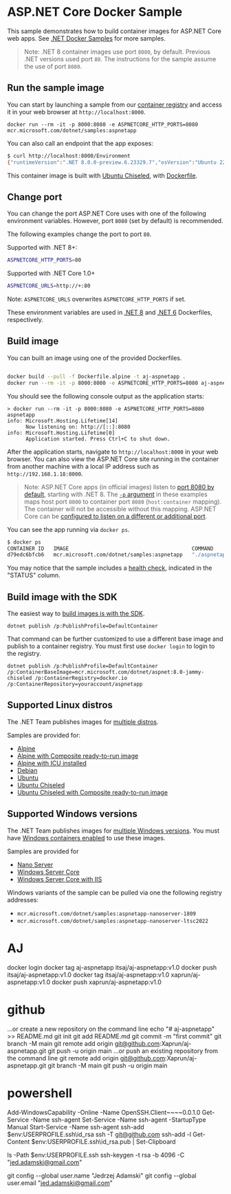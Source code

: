 # ASP.NET Core Docker Sample

This sample demonstrates how to build container images for ASP.NET Core web apps. See [.NET Docker Samples](../README.md) for more samples.

> Note: .NET 8 container images use port `8080`, by default. Previous .NET versions used port `80`. The instructions for the sample assume the use of port `8080`.

## Run the sample image

You can start by launching a sample from our [container registry](https://mcr.microsoft.com/) and access it in your web browser at `http://localhost:8000`.

```console
docker run --rm -it -p 8000:8080 -e ASPNETCORE_HTTP_PORTS=8080 mcr.microsoft.com/dotnet/samples:aspnetapp
```

You can also call an endpoint that the app exposes:

```bash
$ curl http://localhost:8000/Environment
{"runtimeVersion":".NET 8.0.0-preview.6.23329.7","osVersion":"Ubuntu 22.04.2 LTS","osArchitecture":"Arm64","user":"app","processorCount":4,"totalAvailableMemoryBytes":4124442624,"memoryLimit":0,"memoryUsage":31518720,"hostName":"78e2b2cfc0e8"}
```

This container image is built with [Ubuntu Chiseled](https://devblogs.microsoft.com/dotnet/dotnet-6-is-now-in-ubuntu-2204/#net-in-chiseled-ubuntu-containers), with [Dockerfile](Dockerfile.chiseled-composite).

## Change port

You can change the port ASP.NET Core uses with one of the following environment variables. However, port `8080` (set by default) is recommended.

The following examples change the port to port `80`.

Supported with .NET 8+:

```bash
ASPNETCORE_HTTP_PORTS=80
```

Supported with .NET Core 1.0+

```bash
ASPNETCORE_URLS=http://+:80 
```

Note: `ASPNETCORE_URLS` overwrites `ASPNETCORE_HTTP_PORTS` if set.

These environment variables are used in [.NET 8](https://github.com/dotnet/dotnet-docker/blob/6da64f31944bb16ecde5495b6a53fc170fbe100d/src/runtime-deps/8.0/bookworm-slim/amd64/Dockerfile#L7C5-L7C31) and [.NET 6](https://github.com/dotnet/dotnet-docker/blob/6da64f31944bb16ecde5495b6a53fc170fbe100d/src/runtime-deps/6.0/bookworm-slim/amd64/Dockerfile#L5) Dockerfiles, respectively.

## Build image

You can built an image using one of the provided Dockerfiles.

```bash

docker build --pull -f Dockerfile.alpine -t aj-aspnetapp . 
docker run --rm -it -p 8000:8080 -e ASPNETCORE_HTTP_PORTS=8080 aj-aspnetapp
```

You should see the following console output as the application starts:

```console
> docker run --rm -it -p 8000:8080 -e ASPNETCORE_HTTP_PORTS=8080 aspnetapp
info: Microsoft.Hosting.Lifetime[14]
      Now listening on: http://[::]:8080
info: Microsoft.Hosting.Lifetime[0]
      Application started. Press Ctrl+C to shut down.
```

After the application starts, navigate to `http://localhost:8000` in your web browser. You can also view the ASP.NET Core site running in the container from another machine with a local IP address such as `http://192.168.1.18:8000`.

> Note: ASP.NET Core apps (in official images) listen to [port 8080 by default](https://github.com/dotnet/dotnet-docker/blob/6da64f31944bb16ecde5495b6a53fc170fbe100d/src/runtime-deps/8.0/bookworm-slim/amd64/Dockerfile#L7), starting with .NET 8. The [`-p` argument](https://docs.docker.com/engine/reference/commandline/run/#publish) in these examples maps host port `8000` to container port `8080` (`host:container` mapping). The container will not be accessible without this mapping. ASP.NET Core can be [configured to listen on a different or additional port](https://learn.microsoft.com/aspnet/core/fundamentals/servers/kestrel/endpoints).

You can see the app running via `docker ps`.

```bash
$ docker ps
CONTAINER ID   IMAGE                                        COMMAND         CREATED          STATUS                    PORTS                  NAMES
d79edc6bfcb6   mcr.microsoft.com/dotnet/samples:aspnetapp   "./aspnetapp"   35 seconds ago   Up 34 seconds (healthy)   0.0.0.0:8080->8080/tcp   nice_curran
```

You may notice that the sample includes a [health check](../enable-healthchecks.md), indicated in the "STATUS" column.

## Build image with the SDK

The easiest way to [build images is with the SDK](https://github.com/dotnet/sdk-container-builds). 

```console
dotnet publish /p:PublishProfile=DefaultContainer
```

That command can be further customized to use a different base image and publish to a container registry. You must first use `docker login` to login to the registry.

```console
dotnet publish /p:PublishProfile=DefaultContainer /p:ContainerBaseImage=mcr.microsoft.com/dotnet/aspnet:8.0-jammy-chiseled /p:ContainerRegistry=docker.io /p:ContainerRepository=youraccount/aspnetapp
```

## Supported Linux distros

The .NET Team publishes images for [multiple distros](../../documentation/supported-platforms.md).

Samples are provided for:

- [Alpine](Dockerfile.alpine)
- [Alpine with Composite ready-to-run image](Dockerfile.alpine-composite)
- [Alpine with ICU installed](Dockerfile.alpine-icu)
- [Debian](Dockerfile.debian)
- [Ubuntu](Dockerfile.ubuntu)
- [Ubuntu Chiseled](Dockerfile.chiseled)
- [Ubuntu Chiseled with Composite ready-to-run image](Dockerfile.chiseled-composite)

## Supported Windows versions

The .NET Team publishes images for [multiple Windows versions](../../documentation/supported-platforms.md). You must have [Windows containers enabled](https://docs.docker.com/docker-for-windows/#switch-between-windows-and-linux-containers) to use these images.

Samples are provided for

- [Nano Server](Dockerfile.nanoserver)
- [Windows Server Core](Dockerfile.windowsservercore)
- [Windows Server Core with IIS](Dockerfile.windowsservercore-iis)

Windows variants of the sample can be pulled via one the following registry addresses:

- `mcr.microsoft.com/dotnet/samples:aspnetapp-nanoserver-1809`
- `mcr.microsoft.com/dotnet/samples:aspnetapp-nanoserver-ltsc2022`

# AJ
docker login
docker tag aj-aspnetapp itsaj/aj-aspnetapp:v1.0
docker push itsaj/aj-aspnetapp:v1.0
docker tag itsaj/aj-aspnetapp:v1.0 xaprun/aj-aspnetapp:v1.0
docker push xaprun/aj-aspnetapp:v1.0

# github
…or create a new repository on the command line
echo "# aj-aspnetapp" >> README.md
git init
git add README.md
git commit -m "first commit"
git branch -M main
git remote add origin git@github.com:Xaprun/aj-aspnetapp.git
git push -u origin main
…or push an existing repository from the command line
git remote add origin git@github.com:Xaprun/aj-aspnetapp.git
git branch -M main
git push -u origin main

# powershell 
Add-WindowsCapability -Online -Name OpenSSH.Client~~~~0.0.1.0
Get-Service -Name ssh-agent
Set-Service -Name ssh-agent -StartupType Manual
Start-Service -Name ssh-agent
ssh-add $env:USERPROFILE\.ssh\id_rsa
ssh -T git@github.com
ssh-add -l
Get-Content $env:USERPROFILE\.ssh\id_rsa.pub | Set-Clipboard


ls -Path $env:USERPROFILE\.ssh
ssh-keygen -t rsa -b 4096 -C "jed.adamski@gmail.com"

git config --global user.name "Jedrzej Adamski"
git config --global user.email "jed.adamski@gmail.com"